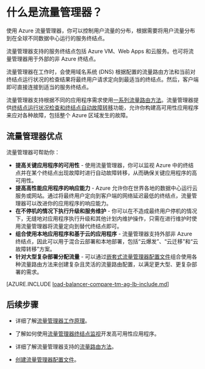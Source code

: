 <properties 
   pageTitle="什么是流量管理器 | Azure"
   description="本文将有助于你了解什么是流量管理器，以及流量管理器是否是适合你应用程序的流量路由选择"
   services="traffic-manager"
   documentationCenter=""
   authors="jtuliani"
   manager="carmonm"
   editor="tysonn" />
<tags
	ms.service="traffic-manager"
	ms.date="06/09/2016"
	wacn.date="07/04/2016"/>

# 什么是流量管理器？

使用 Azure 流量管理器，你可以控制用户流量的分布，根据需要将用户流量分布到在全球不同数据中心运行的服务终结点。

流量管理器支持的服务终结点包括 Azure VM、Web Apps 和云服务。也可将流量管理器用于外部的非 Azure 终结点。

流量管理器在工作时，会使用域名系统 (DNS) 根据配置的流量路由方法和当前对终结点运行状况的检查结果将最终用户请求定向到最适当的终结点。然后，客户端即可直接连接到适当的服务终结点。

流量管理器支持根据不同的应用程序需求使用[一系列流量路由方法](/documentation/articles/traffic-manager-routing-methods/)。流量管理器提供[终结点运行状况检查和终结点自动故障转移](/documentation/articles/traffic-manager-monitoring/)功能，允许你构建高可用性应用程序来应对各种故障，包括整个 Azure 区域发生的故障。

## 流量管理器优点

流量管理器可帮助你：

- **提高关键应用程序的可用性** - 使用流量管理器，你可以监视 Azure 中的终结点并在某个终结点出现故障时进行自动故障转移，从而确保关键应用程序的高可用性。
- **提高高性能应用程序的响应能力** - Azure 允许你在世界各地的数据中心运行云服务或网站。通过将最终用户定向到客户端的网络延迟最低的终结点，流量管理器可以改进你的应用程序的响应能力。
- **在不停机的情况下执行升级和服务维护** - 你可以在不造成最终用户停机的情况下，无缝地对应用程序执行升级和其他计划内维护操作，只需在进行维护时使用流量管理器将流量定向到替代终结点即可。
- **组合使用本地应用程序和基于云的应用程序** - 流量管理器支持外部非 Azure 终结点，因此可以用于混合云部署和本地部署，包括“云爆发”、“云迁移”和“云故障转移”方案。
- **针对大型复杂部署分配流量** - 可以通过[嵌套式流量管理器配置文件](/documentation/articles/traffic-manager-nested-profiles/)组合使用各种流量路由方法来创建复杂且灵活的流量路由配置，以满足更大型、更复杂部署的需求。 

[AZURE.INCLUDE [load-balancer-compare-tm-ag-lb-include.md](../includes/load-balancer-compare-tm-ag-lb-include.md)]

## 后续步骤

- 详细了解[流量管理器工作原理](/documentation/articles/traffic-manager-how-traffic-manager-works/)。

- 了解如何使用[流量管理器终结点监视](/documentation/articles/traffic-manager-monitoring/)开发高可用性应用程序。

- 详细了解流量管理器支持的[流量路由方法](/documentation/articles/traffic-manager-routing-methods/)。

- [创建流量管理器配置文件](/documentation/articles/traffic-manager-manage-profiles/)。
 

<!---HONumber=Mooncake_0627_2016-->